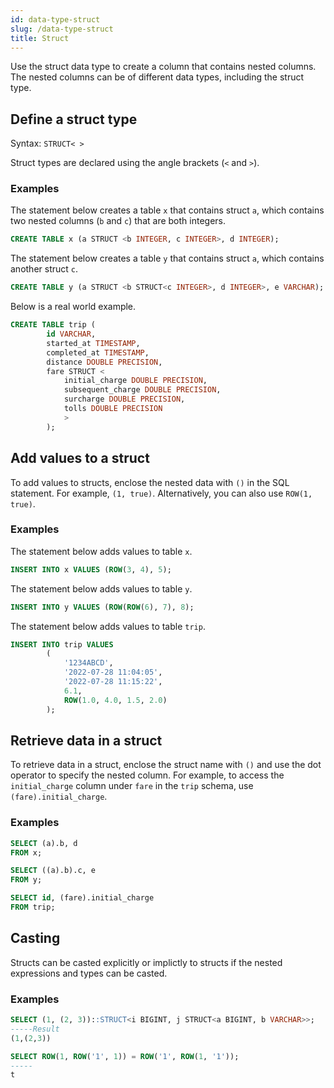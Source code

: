 ```yaml
---
id: data-type-struct
slug: /data-type-struct
title: Struct
---
```


Use the struct data type to create a column that contains nested columns. The nested columns can be of different data types, including the struct type.

## Define a struct type

Syntax:
`STRUCT< >`

Struct types are declared using the angle brackets (`<` and `>`).

### Examples

The statement below creates a table `x` that contains struct `a`, which contains two nested columns (`b` and `c`) that are both integers.

```sql
CREATE TABLE x (a STRUCT <b INTEGER, c INTEGER>, d INTEGER);
```

The statement below creates a table `y` that contains struct `a`, which contains another struct `c`.

```sql
CREATE TABLE y (a STRUCT <b STRUCT<c INTEGER>, d INTEGER>, e VARCHAR);
```

Below is a real world example.

```sql
CREATE TABLE trip (
        id VARCHAR,
        started_at TIMESTAMP,
        completed_at TIMESTAMP,
        distance DOUBLE PRECISION,
        fare STRUCT <
            initial_charge DOUBLE PRECISION,
            subsequent_charge DOUBLE PRECISION,
            surcharge DOUBLE PRECISION,
            tolls DOUBLE PRECISION 
            > 
        );
```

## Add values to a struct

To add values to structs, enclose the nested data with `()` in the SQL statement. For example, `(1, true)`. Alternatively, you can also use `ROW(1, true)`.

### Examples

The statement below adds values to table `x`.

```sql
INSERT INTO x VALUES (ROW(3, 4), 5);
```

The statement below adds values to table `y`.
```sql
INSERT INTO y VALUES (ROW(ROW(6), 7), 8);
```

The statement below adds values to table `trip`.

```sql
INSERT INTO trip VALUES 
        (
            '1234ABCD', 
            '2022-07-28 11:04:05', 
            '2022-07-28 11:15:22', 
            6.1, 
            ROW(1.0, 4.0, 1.5, 2.0)
        );
```

## Retrieve data in a struct

To retrieve data in a struct, enclose the struct name with `()` and use the dot operator to specify the nested column. For example, to access the `initial_charge` column under `fare` in the `trip` schema, use `(fare).initial_charge`.

### Examples

```sql
SELECT (a).b, d
FROM x;
```

```sql
SELECT ((a).b).c, e
FROM y;
```

```sql
SELECT id, (fare).initial_charge 
FROM trip;
```

## Casting

Structs can be casted explicitly or implictly to structs if the nested expressions and types can be casted.

### Examples

```sql
SELECT (1, (2, 3))::STRUCT<i BIGINT, j STRUCT<a BIGINT, b VARCHAR>>;
-----Result
(1,(2,3))
```

```sql
SELECT ROW(1, ROW('1', 1)) = ROW('1', ROW(1, '1'));
-----
t
```
